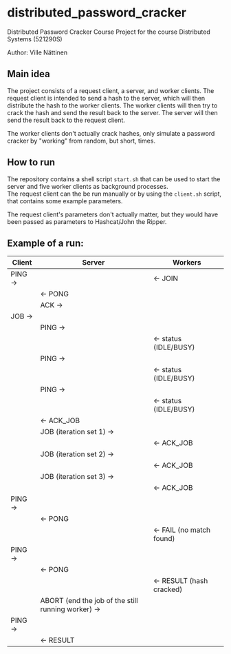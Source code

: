 # distributed_password_cracker
Distributed Password Cracker
Course Project for the course Distributed Systems (521290S)

Author: Ville Nättinen

## Main idea
The project consists of a request client, a server, and worker clients. The request client is intended to send a hash to the server, which will then distribute the hash to the worker clients. The worker clients will then try to crack the hash and send the result back to the server. The server will then send the result back to the request client.  

The worker clients don't actually crack hashes, only simulate a password cracker by "working" from random, but short, times.  

## How to run
The repository contains a shell script `start.sh` that can be used to start the server and five worker clients as background processes.  
The request client can the be run manually or by using the `client.sh` script, that contains some example parameters.  

The request client's parameters don't actually matter, but they would have been passed as parameters to Hashcat/John the Ripper.  

## Example of a run:
| Client | Server | Workers |
| ------ | ------ | ------ |
| PING -> | | <- JOIN |
| | <- PONG | |
| | ACK -> | |
| JOB -> | | |
| | PING -> | |
| | | <- status (IDLE/BUSY) |
| | PING -> | |
| | | <- status (IDLE/BUSY) |
| | PING -> | |
| | | <- status (IDLE/BUSY) |
| | <- ACK_JOB | |
| | JOB (iteration set 1) -> | |
| | | <- ACK_JOB |
| | JOB (iteration set 2) -> | |
| | | <- ACK_JOB |
| | JOB (iteration set 3) -> | |
| | | <- ACK_JOB |
| PING -> | | |
| | <- PONG | |
| | | <- FAIL (no match found) |
| PING -> | | |
| | <- PONG | |
| | | <- RESULT (hash cracked) |
| | ABORT (end the job of the still running worker) -> | |
| PING -> | | |
| | <- RESULT | |
